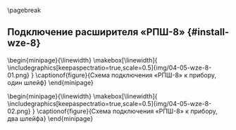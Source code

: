 \pagebreak

## Подключение расширителя «РПШ-8» {#install-wze-8}

\begin{minipage}{\linewidth}
	\makebox[\linewidth]{
 		\includegraphics[keepaspectratio=true,scale=0.5]{img/04-05-wze-8-01.png}
 	}
	\captionof{figure}{Схема подключения «РПШ-8» к прибору, один шлейф}
\end{minipage}

\begin{minipage}{\linewidth}
	\makebox[\linewidth]{
 		\includegraphics[keepaspectratio=true,scale=0.5]{img/04-05-wze-8-02.png}
 	}
	\captionof{figure}{Схема подключения «РПШ-8» к прибору, два шлейфа}
\end{minipage}
